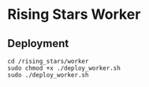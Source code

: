 # Rising Stars Worker

## Deployment
```
cd /rising_stars/worker
sudo chmod +x ./deploy_worker.sh
sudo ./deploy_worker.sh
```
